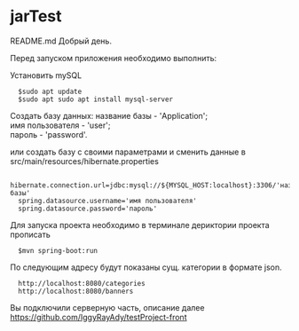 # jarTest

README.md
Добрый день.

Перед запуском приложения необходимо выполнить:

Установить mySQL

      $sudo apt update
      $sudo apt sudo apt install mysql-server

Создать базу данных: 
название базы - 'Application';                        
имя пользователя - 'user';                          
пароль - 'password'.                    

или создать базу с своими параметрами и сменить данные в src/main/resources/hibernate.properties

      hibernate.connection.url=jdbc:mysql://${MYSQL_HOST:localhost}:3306/'название базы'
      spring.datasource.username='имя пользователя'
      spring.datasource.password='пароль'

Для запуска проекта необходимо в терминале дериктории проекта прописать

      $mvn spring-boot:run

По следующим адресу будут показаны сущ. категории в формате json.

      http://localhost:8080/categories
      http://localhost:8080/banners

Вы подключили серверную часть, описание далее 
        https://github.com/IggyRayAdy/testProject-front
